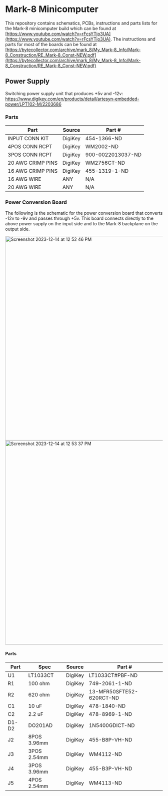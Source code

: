 # Mark-8 Minicomputer

This repository contains schematics, PCBs, instructions and parts lists for the Mark-8 minicomputer build which can be found at [https://www.youtube.com/watch?v=rFcsYTjo3UA](https://www.youtube.com/watch?v=rFcsYTjo3UA). The instructions and parts for most of the boards can be found at [https://bytecollector.com/archive/mark_8/My_Mark-8_Info/Mark-8_Construction/RE_Mark-8_Const-NEW.pdf](https://bytecollector.com/archive/mark_8/My_Mark-8_Info/Mark-8_Construction/RE_Mark-8_Const-NEW.pdf)

## Power Supply

Switching power supply unit that produces +5v and -12v: https://www.digikey.com/en/products/detail/artesyn-embedded-power/LPT102-M/2203686

### Parts

| Part               | Source      | Part #             |
| ------------------ | ----------- | ------------------ |
| INPUT CONN KIT     | DigiKey     | 454-1366-ND        |
| 4POS CONN RCPT     | DigiKey     | WM2002-ND          |
| 3POS CONN RCPT     | DigiKey     | 900-0022013037-ND  |
| 20 AWG CRIMP PINS  | DigiKey     | WM2756CT-ND        |
| 16 AWG CRIMP PINS  | DigiKey     | 455-1319-1-ND      |
| 16 AWG WIRE        | ANY         | N/A                |
| 20 AWG WIRE        | ANY         | N/A                |

### Power Conversion Board

The following is the schematic for the power conversion board that converts -12v to -9v and passes through +5v. This board connects directly to the above power supply on the input side and to the Mark-8 backplane on the output side.

<img width="653" alt="Screenshot 2023-12-14 at 12 52 46 PM" src="https://github.com/kalinchuk/mark_8_minicomputer/assets/1035984/556f7abd-6658-4ac2-aff0-98889fd8b4e7">

<img width="653" alt="Screenshot 2023-12-14 at 12 53 37 PM" src="https://github.com/kalinchuk/mark_8_minicomputer/assets/1035984/9ec51d69-70be-4264-95fc-43de139e07fd">

#### Parts

| Part       | Spec        | Source    | Part #                   |
| ---------- | ----------- | --------- | ------------------------ |
| U1         | LT1033CT    | DigiKey   | LT1033CT#PBF-ND          |
| R1         | 100 ohm     | DigiKey   | 749-2061-1-ND            |
| R2         | 620 ohm     | DigiKey   | 13-MFR50SFTE52-620RCT-ND |
| C1         | 10 uF       | DigiKey   | 478-1840-ND              |
| C2         | 2.2 uF      | DigiKey   | 478-8969-1-ND            |
| D1-D2      | DO201AD     | DigiKey   | 1N5400GDICT-ND           |
| J2         | 8POS 3.96mm | DigiKey   | 455-B8P-VH-ND            |
| J3         | 3POS 2.54mm | DigiKey   | WM4112-ND                |
| J4         | 3POS 3.96mm | DigiKey   | 455-B3P-VH-ND            |
| J5         | 4POS 2.54mm | DigiKey   | WM4113-ND                |
